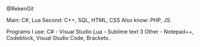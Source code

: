 @RekenGit

Main: C#, Lua
Second: C++, SQL, HTML, CSS
Also know: PHP, JS.

Programs I use:
 C# - Visual Studio
 Lua - Sublime text 3
 Other - Notepad++, Codeblock, Visual Studio Code, Brackets..
